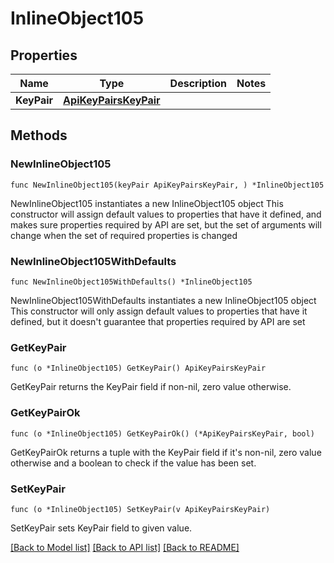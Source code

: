 # InlineObject105

## Properties

Name | Type | Description | Notes
------------ | ------------- | ------------- | -------------
**KeyPair** | [**ApiKeyPairsKeyPair**](_api_key_pairs_keyPair.md) |  | 

## Methods

### NewInlineObject105

`func NewInlineObject105(keyPair ApiKeyPairsKeyPair, ) *InlineObject105`

NewInlineObject105 instantiates a new InlineObject105 object
This constructor will assign default values to properties that have it defined,
and makes sure properties required by API are set, but the set of arguments
will change when the set of required properties is changed

### NewInlineObject105WithDefaults

`func NewInlineObject105WithDefaults() *InlineObject105`

NewInlineObject105WithDefaults instantiates a new InlineObject105 object
This constructor will only assign default values to properties that have it defined,
but it doesn't guarantee that properties required by API are set

### GetKeyPair

`func (o *InlineObject105) GetKeyPair() ApiKeyPairsKeyPair`

GetKeyPair returns the KeyPair field if non-nil, zero value otherwise.

### GetKeyPairOk

`func (o *InlineObject105) GetKeyPairOk() (*ApiKeyPairsKeyPair, bool)`

GetKeyPairOk returns a tuple with the KeyPair field if it's non-nil, zero value otherwise
and a boolean to check if the value has been set.

### SetKeyPair

`func (o *InlineObject105) SetKeyPair(v ApiKeyPairsKeyPair)`

SetKeyPair sets KeyPair field to given value.



[[Back to Model list]](../README.md#documentation-for-models) [[Back to API list]](../README.md#documentation-for-api-endpoints) [[Back to README]](../README.md)


